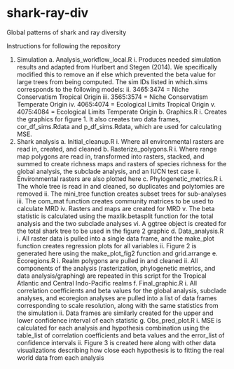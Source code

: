 # shark-ray-div
Global patterns of shark and ray diversity

Instructions for following the repository
1.	Simulation
    a.	Analysis_workflow_local.R
      i.	Produces needed simulation results and adapted from Hurlbert and Stegen (2014). We specifically modified this to remove an if else which prevented the beta value for         large trees from being computed. The sim IDs listed in which.sims corresponds to the following models:
      ii.	3465:3474 = Niche Conservatism Tropical Origin
      iii.	3565:3574 = Niche Conservatism Temperate Origin
      iv.	4065:4074 = Ecological Limits Tropical Origin
      v.	4075:4084 = Ecological Limits Temperate Origin
    b.	Graphics.R
      i.	Creates the graphics for figure 1. It also creates two data frames, cor_df_sims.Rdata and p_df_sims.Rdata, which are used for calculating MSE.
2.	Shark analysis
    a.	Initial_cleanup.R
      i.	Where all environmental rasters are read in, created, and cleaned
    b.	Rasterize_polygons.R
      i.	Where range map polygons are read in, transformed into rasters, stacked, and summed to create richness maps and rasters of species richness for the global analysis,         the subclade analysis, and an IUCN test case
      ii.	Environmental rasters are also plotted here
    c.	Phylogenetic_metrics.R
      i.	The whole tree is read in and cleaned, so duplicates and polytomies are removed
      ii.	The mini_tree function creates subset trees for sub-analyses
      iii.	The com_mat function creates community matrices to be used to calculate MRD
      iv.	Rasters and maps are created for MRD
      v.	The beta statistic is calculated using the maxlik.betasplit function for the total analysis and the two subclade analyses
      vi.	A ggtree object is created for the total shark tree to be used in the figure 2 graphic
    d.	Data_analysis.R
      i.	All raster data is pulled into a single data frame, and the make_plot function creates regression plots for all variables
      ii.	Figure 2 is generated here using the make_plot_fig2 function and grid.arrange
    e.	Ecoregions.R
      i.	Realm polygons are pulled in and cleaned
      ii.	All components of the analysis (rasterization, phylogenetic metrics, and data analysis/graphing) are repeated in this script for the Tropical Atlantic and Central           Indo-Pacific realms
    f.	Final_graphic.R
      i.	All correlation coefficients and beta values for the global analysis, subclade analyses, and ecoregion analyses are pulled into a list of data frames corresponding to       scale resolution, along with the same statistics from the simulation
      ii.	Data frames are similarly created for the upper and lower confidence interval of each statistic
    g.	Obs_pred_plot.R
      i.	MSE is calculated for each analysis and hypothesis combination using the table_list of correlation coefficients and beta values and the error_list of confidence             intervals
      ii.	Figure 3 is created here along with other data visualizations describing how close each hypothesis is to fitting the real world data from each analysis

